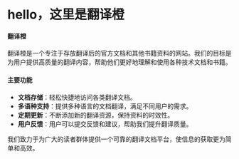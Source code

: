 # hello，这里是翻译橙

#### 翻译橙

翻译橙是一个专注于存放翻译后的官方文档和其他书籍资料的网站。我们的目标是为用户提供高质量的翻译内容，帮助他们更好地理解和使用各种技术文档和书籍。

#### 主要功能

* **文档存储**：轻松快捷地访问各类翻译文档。
* **多语种支持**：提供多种语言的文档翻译，满足不同用户的需求。
* **定期更新**：不断添加新的翻译资源，保持资料的时效性。
* **用户反馈**：用户可以提交反馈和建议，帮助我们提升翻译质量。

我们致力于为广大的读者群体提供一个可靠的翻译文档平台，使信息的获取更为简单和高效。
